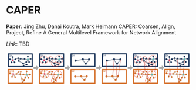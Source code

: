 # CAPER

**Paper**: Jing Zhu, Danai Koutra, Mark Heimann
CAPER: Coarsen, Align, Project, Refine
A General Multilevel Framework for Network Alignment

*Link*: TBD  

<p align="center">
<img src="https://raw.githubusercontent.com/GemsLab/CAPER/master/approach.png" width="700"  alt="CAPER overview">
</p>
